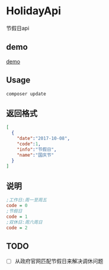 # HolidayApi

节假日api

## demo

[demo](http://holiday.zhusaidong.cn/v3/)

## Usage

```shell
composer update
```

## 返回格式

```json
[
  {
    "date":"2017-10-08",
    "code":1,
    "info":"节假日",
    "name":"国庆节"
  }
]
```

## 说明

```ini
;工作日:周一至周五
code = 0
;节假日
code = 1
;双休日:周六周日
code = 2
```

## TODO

- [ ] 从政府官网匹配节假日来解决调休问题

